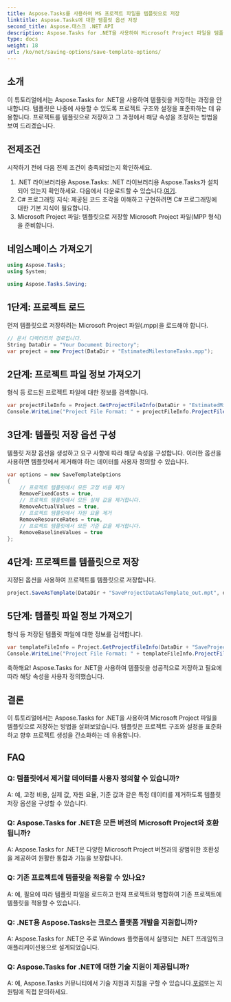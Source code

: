 ```yaml
---
title: Aspose.Tasks를 사용하여 MS 프로젝트 파일을 템플릿으로 저장
linktitle: Aspose.Tasks에 대한 템플릿 옵션 저장
second_title: Aspose.태스크 .NET API
description: Aspose.Tasks for .NET을 사용하여 Microsoft Project 파일을 템플릿으로 저장하는 방법을 알아보세요. 효율적인 프로젝트 관리를 위해 템플릿 설정을 사용자 정의하세요.
type: docs
weight: 18
url: /ko/net/saving-options/save-template-options/
---
```

## 소개
이 튜토리얼에서는 Aspose.Tasks for .NET을 사용하여 템플릿을 저장하는 과정을 안내합니다. 템플릿은 나중에 사용할 수 있도록 프로젝트 구조와 설정을 표준화하는 데 유용합니다. 프로젝트를 템플릿으로 저장하고 그 과정에서 해당 속성을 조정하는 방법을 보여 드리겠습니다.
## 전제조건
시작하기 전에 다음 전제 조건이 충족되었는지 확인하세요.
1.  .NET 라이브러리용 Aspose.Tasks: .NET 라이브러리용 Aspose.Tasks가 설치되어 있는지 확인하세요. 다음에서 다운로드할 수 있습니다.[여기](https://releases.aspose.com/tasks/net/).
2. C# 프로그래밍 지식: 제공된 코드 조각을 이해하고 구현하려면 C# 프로그래밍에 대한 기본 지식이 필요합니다.
3. Microsoft Project 파일: 템플릿으로 저장할 Microsoft Project 파일(MPP 형식)을 준비합니다.

## 네임스페이스 가져오기
```csharp
using Aspose.Tasks;
using System;

using Aspose.Tasks.Saving;
```
## 1단계: 프로젝트 로드
먼저 템플릿으로 저장하려는 Microsoft Project 파일(.mpp)을 로드해야 합니다.
```csharp
// 문서 디렉터리의 경로입니다.
String DataDir = "Your Document Directory";
var project = new Project(DataDir + "EstimatedMilestoneTasks.mpp");
```
## 2단계: 프로젝트 파일 정보 가져오기
형식 등 로드된 프로젝트 파일에 대한 정보를 검색합니다.
```csharp
var projectFileInfo = Project.GetProjectFileInfo(DataDir + "EstimatedMilestoneTasks.mpp");
Console.WriteLine("Project File Format: " + projectFileInfo.ProjectFileFormat);
```
## 3단계: 템플릿 저장 옵션 구성
템플릿 저장 옵션을 생성하고 요구 사항에 따라 해당 속성을 구성합니다. 이러한 옵션을 사용하면 템플릿에서 제거해야 하는 데이터를 사용자 정의할 수 있습니다.
```csharp
var options = new SaveTemplateOptions
{
	// 프로젝트 템플릿에서 모든 고정 비용 제거
	RemoveFixedCosts = true,
	// 프로젝트 템플릿에서 모든 실제 값을 제거합니다.
	RemoveActualValues = true,
	// 프로젝트 템플릿에서 자원 요율 제거
	RemoveResourceRates = true,
	// 프로젝트 템플릿에서 모든 기준 값을 제거합니다.
	RemoveBaselineValues = true
};
```
## 4단계: 프로젝트를 템플릿으로 저장
지정된 옵션을 사용하여 프로젝트를 템플릿으로 저장합니다.
```csharp
project.SaveAsTemplate(DataDir + "SaveProjectDataAsTemplate_out.mpt", options);
```
## 5단계: 템플릿 파일 정보 가져오기
형식 등 저장된 템플릿 파일에 대한 정보를 검색합니다.
```csharp
var templateFileInfo = Project.GetProjectFileInfo(DataDir + "SaveProjectDataAsTemplate_out.mpt");
Console.WriteLine("Project File Format: " + templateFileInfo.ProjectFileFormat);
```
축하해요! Aspose.Tasks for .NET을 사용하여 템플릿을 성공적으로 저장하고 필요에 따라 해당 속성을 사용자 정의했습니다.

## 결론
이 튜토리얼에서는 Aspose.Tasks for .NET을 사용하여 Microsoft Project 파일을 템플릿으로 저장하는 방법을 살펴보았습니다. 템플릿은 프로젝트 구조와 설정을 표준화하고 향후 프로젝트 생성을 간소화하는 데 유용합니다.
## FAQ
### Q: 템플릿에서 제거할 데이터를 사용자 정의할 수 있습니까?
A: 예, 고정 비용, 실제 값, 자원 요율, 기준 값과 같은 특정 데이터를 제거하도록 템플릿 저장 옵션을 구성할 수 있습니다.
### Q: Aspose.Tasks for .NET은 모든 버전의 Microsoft Project와 호환됩니까?
A: Aspose.Tasks for .NET은 다양한 Microsoft Project 버전과의 광범위한 호환성을 제공하여 원활한 통합과 기능을 보장합니다.
### Q: 기존 프로젝트에 템플릿을 적용할 수 있나요?
A: 예, 필요에 따라 템플릿 파일을 로드하고 현재 프로젝트와 병합하여 기존 프로젝트에 템플릿을 적용할 수 있습니다.
### Q: .NET용 Aspose.Tasks는 크로스 플랫폼 개발을 지원합니까?
A: Aspose.Tasks for .NET은 주로 Windows 플랫폼에서 실행되는 .NET 프레임워크 애플리케이션용으로 설계되었습니다.
### Q: Aspose.Tasks for .NET에 대한 기술 지원이 제공됩니까?
 A: 예, Aspose.Tasks 커뮤니티에서 기술 지원과 지침을 구할 수 있습니다.[포럼](https://forum.aspose.com/c/tasks/15)또는 지원팀에 직접 문의하세요.